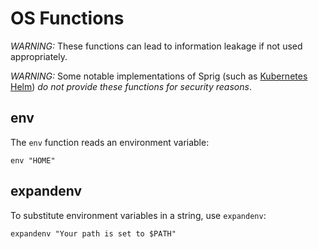 # OS Functions

_WARNING:_ These functions can lead to information leakage if not used
appropriately.

_WARNING:_ Some notable implementations of Sprig (such as
[Kubernetes Helm](http://helm.sh)) _do not provide these functions for security
reasons_.

## env

The `env` function reads an environment variable:

```
env "HOME"
```

## expandenv

To substitute environment variables in a string, use `expandenv`:

```
expandenv "Your path is set to $PATH"
```
